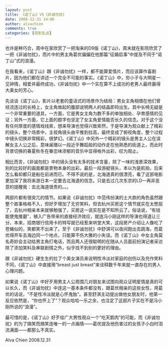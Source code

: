 ```yaml
---
layout: post
title: 《诺丁山》VS《非诚勿扰》
date: 2008-12-31 14:06
author: alvachien
comments: true
categories: [观影乱谈]
---
```



也许是种巧合，周中在家欣赏了一把淘来的D9版《诺丁山》，周末就在影院欣赏了一把《非诚勿扰》，而片中的男主角葛优偏偏在他那篇“征婚启事”中提及不同于“诺丁山”式的浪漫。

在我看来，《诺丁山》跟《非诚勿扰》一样，都不能算爱情片，而应该算作喜剧片，因为他们都在讲述一个完全不可能的事实。《诺丁山》中，穷小子与大明星一见钟情，相爱并最终成功，《非诚勿扰》中一个实在算不上成功的老男人最终赢得大美女的芳心。

先谈谈《诺丁山》，影片以老套的童话式的场景作为结局：男女主角相偎在他们曾经流连过的长椅上，女主角耸起的腹部说明两人的结晶即将出生。其中长椅无疑是一个非常重要的道具，一方面，它是男女主角为数不多的单独相处、孕育感情的见证；另外一方面，它上面的题字也坚定了女主角爱情能否长久的信念。对于这个没有任何厚度的感情戏线索，想来导演也觉得兴致索然，于是导演为观众献上了精彩的镜头，整个场景中，主视角镜头由平推到拉高，最终变成了俯视角度，整个过程中镜头切换非常精彩，很梦幻。《诺丁山》中另外一个精彩的镜头是男主人公在误解女主人公之后，意味阑珊以一段近乎舞蹈般的动作走在他熟悉的街道上，而此时背景切换的春夏秋冬在眷恋味浓郁的音乐中显得格外出彩，叹为观止。

相比而言，《非诚勿扰》中的镜头没有太多的技术含量，除了一味的浅景深效果，别的比较好的画面都是景物本身的出彩。最后一段游艇镜头，本以为是航拍，后来怎么看却都只是船在前进而已。不得不说的是，北海道真的很漂亮，看了这部电影更加深了我将来游日本一定要去北海道的信念。只是去过几次东京的LD一再非恶意的提醒我：去北海道很贵的。。。

两部片都有很突兀的情节。如果说《非诚勿扰》中范伟扮演的土大款的角色虽然跟整个故事格格不入，但好歹增加了无穷笑料，但去杭州买房这个情节就实在太憋屈了，去杭州相亲本来就够勉强了，买房这一说实在是不知所云了。俗话说，“有钱能使鬼推磨”，植入广告带来的直接经济效应，就连冯小刚这样的导演也得退让三分，本来，招商银行信用卡的特写就已经惹来哄堂大笑，这段房产介绍让人像吃了苍蝇似的，笑都笑不出来了。至于《非诚勿扰》中舒淇可以夜间跑出去跳海，而葛优得开车去海边同一个地点，只能算不伤大雅的小失误。而《诺丁山》中女主角莫名奇妙会主动给男主角打电话，而且两人还很聪明的在随从人员面前扮演记者采访除了添加笑料及串联剧情之外，似乎找不到别的更好的理由。

跟《非诚勿扰》硬生生的拉了个美女演员来说明性冷淡对家庭的创伤以及充作笑料不同，《诺丁山》中直接用“breast just breast”来诠释数千年来就一直存在的男人心理问题。

如果说《诺丁山》中好歹用男主人公周围几对朋友来试图向观众证明爱情是真的可以长久，而《非诚勿扰》中连这一基本条件都没有，跟葛优相亲的这些女性，用葛优的话说，“不是性冷淡就是心怀鬼胎”。甚至舒淇主动提出做他女朋友时，他第一反应依然是，“你也怀上了”？观众哈哈一乐之余，也注定了这部片子实在不是冯小刚所说的“浪漫”。

最可惜的是，《诺丁山》好歹给广大男性观众一个“吃天鹅肉”的可能，而《非诚勿扰》的为了搞笑而搞笑连唯一的一点煽情——葛优提及他伤害过的女孩子小白时泪流满面——都那么不真实。

Alva Chien
2008.12.31

